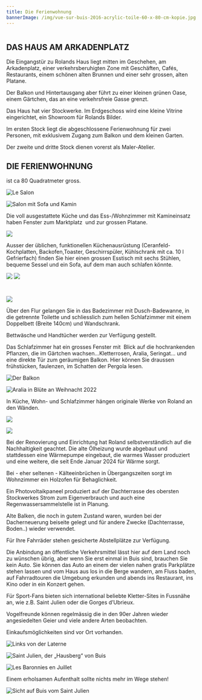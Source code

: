 ```yaml
---
title: Die Ferienwohnung
bannerImage: /img/vue-sur-buis-2016-acrylic-toile-60-x-80-cm-kopie.jpg
---
```

![]()

## DAS HAUS AM ARKADENPLATZ

Die Eingangstür zu Rolands Haus liegt mitten im Geschehen, am Arkadenplatz, einer verkehrsberuhigten Zone mit Geschäften, Cafés, Restaurants, einem schönen alten Brunnen und einer sehr grossen, alten Platane.

Der Balkon und Hintertausgang aber führt zu einer kleinen grünen Oase, einem Gärtchen, das an eine verkehrsfreie Gasse grenzt.

Das Haus hat vier Stockwerke. Im Erdgeschoss wird eine kleine Vitrine eingerichtet, ein Showroom für Rolands Bilder.

Im ersten Stock liegt die abgeschlossene Ferienwohnung für zwei Personen, mit exklusivem Zugang zum Balkon und dem kleinen Garten.

Der zweite und dritte Stock dienen vorerst als Maler-Atelier.

## DIE FERIENWOHNUNG

ist ca 80 Quadratmeter gross.

![Le Salon](/img/salon-.jpg "Le Salon")

![Salon mit Sofa und Kamin](/img/salon-2.6.23.jpg "Salon mit Sofa und Kamin")

Die voll ausgestattete Küche und das Ess-/Wohnzimmer mit Kamineinsatz haben Fenster zum Marktplatz  und zur grossen Platane.

![](/img/salon-küche.jpg)

Ausser der üblichen, funktionellen Küchenausrüstung (Ceranfeld-Kochplatten, Backofen,Toaster, Geschirrspüler, Kühlschrank mit ca. 10 l Gefrierfach) finden Sie hier einen grossen Esstisch mit sechs Stühlen, bequeme Sessel und ein Sofa, auf dem man auch schlafen könnte.

![](/img/20221228_130840.jpg)
![](/img/20221228_130615.jpg)

![]()

![]()

![](/img/bad-neue-dusche.jpg)

Über den Flur gelangen Sie in das Badezimmer mit Dusch-Badewanne, in die getrennte Toilette und schliesslich zum hellen Schlafzimmer mit einem Doppelbett (Breite 140cm) und Wandschrank.

Bettwäsche und Handtücher werden zur Verfügung gestellt.

Das Schlafzimmer hat ein grosses Fenster mit  Blick auf die hochrankenden Pflanzen, die im Gärtchen wachsen...Kletterrosen, Aralia, Seringat... und eine direkte Tür zum geräumigen Balkon. Hier können Sie draussen frühstücken, faulenzen, im Schatten der Pergola lesen.

![Der Balkon](/img/palais-deleau-balkon.jpeg "Der Balkon")

![Aralia in Blüte an Weihnacht 2022](/img/aralia-in-blüte-.jpg "Aralia in Blüte an Weihnacht 2022")

In Küche, Wohn- und Schlafzimmer hängen originale Werke von Roland an den Wänden.

![](/img/20221228_142516.jpg)

![](/img/20240130_095024_resized.jpg)

Bei der Renovierung und Einrichtung hat Roland selbstverständlich auf die Nachhaltigkeit geachtet. Die alte Ölheizung wurde abgebaut und stattdessen eine Wärmepumpe eingebaut, die warmes Wasser produziert und eine weitere, die seit Ende Januar 2024 für Wärme sorgt.

Bei - eher seltenen - Kälteeinbrüchen in Übergangszeiten sorgt im Wohnzimmer ein Holzofen für Behaglichkeit.

Ein Photovoltaikpaneel produziert auf der Dachterrasse des obersten Stockwerkes Strom zum Eigenverbrauch und auch eine Regenwassersammelstelle ist in Planung.

Alte Balken, die noch in gutem Zustand waren, wurden bei der Dacherneuerung beiseite gelegt und für andere Zwecke (Dachterrasse, Boden..) wieder verwendet.

Für Ihre Fahrräder stehen gesicherte Abstellplätze zur Verfügung.

Die Anbindung an öffentliche Verkehrsmittel lässt hier auf dem Land noch zu wünschen übrig, aber wenn Sie erst einmal in Buis sind, brauchen Sie kein Auto. Sie können das Auto an einem der vielen nahen gratis Parkplätze stehen lassen und vom Haus aus los in die Berge wandern, am Fluss baden, auf Fahrradtouren die Umgebung erkunden und abends ins Restaurant, ins Kino oder in ein Konzert gehen.

Für Sport-Fans bieten sich international beliebte Kletter-Sites in Fussnähe an, wie z.B. Saint Julien oder die Gorges d’Ubrieux.

Vogelfreunde können regelmässig die in den 90er Jahren wieder angesiedelten Geier und viele andere Arten beobachten.

Einkaufsmöglichkeiten sind vor Ort vorhanden.

![Links von der Laterne](/img/links-von-der-laterne.jpg "Links von der Laterne")

![Saint Julien, der „Hausberg“ von Buis](/img/image.jpeg "Saint Julien, der „Hausberg“ von Buis")

![Les Baronnies en Juillet](/img/image-2.jpeg "Die Baronnies im Juli")

Einem erholsamen Aufenthalt sollte nichts mehr im Wege stehen!

![Sicht auf Buis vom Saint Julien](/img/image-3.jpeg "Sicht auf Buis vom Saint Julien")